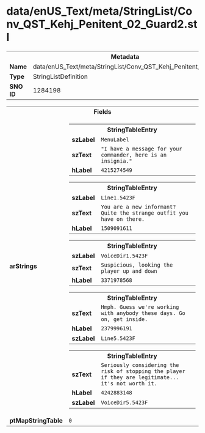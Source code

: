 <h1>data/enUS_Text/meta/StringList/Conv_QST_Kehj_Penitent_02_Guard2.stl</h1><table><tr><th colspan="100%">Metadata</th></tr><tr><td><b>Name</b></td><td>data/enUS_Text/meta/StringList/Conv_QST_Kehj_Penitent_02_Guard2.stl</td></tr><tr><td><b>Type</b></td><td>StringListDefinition</td></tr><tr><td><b>SNO ID</b></td><td>1284198</td></tr></table>

<table><tr><th colspan="100%">Fields</th></tr><tr><td><b>arStrings</b></td><td><table><tr><th colspan="100%">StringTableEntry</th></tr><tr><td><b>szLabel</b></td><td><code>MenuLabel</code></td></tr><tr><td><b>szText</b></td><td><code>"I have a message for your commander, here is an insignia."</code></td></tr><tr><td><b>hLabel</b></td><td><code>4215274549</code></td></tr></table>


<table><tr><th colspan="100%">StringTableEntry</th></tr><tr><td><b>szLabel</b></td><td><code>Line1.5423F</code></td></tr><tr><td><b>szText</b></td><td><code>You are a new informant? Quite the strange outfit you have on there.</code></td></tr><tr><td><b>hLabel</b></td><td><code>1509091611</code></td></tr></table>


<table><tr><th colspan="100%">StringTableEntry</th></tr><tr><td><b>szLabel</b></td><td><code>VoiceDir1.5423F</code></td></tr><tr><td><b>szText</b></td><td><code>Suspicious, looking the player up and down</code></td></tr><tr><td><b>hLabel</b></td><td><code>3371978568</code></td></tr></table>


<table><tr><th colspan="100%">StringTableEntry</th></tr><tr><td><b>szText</b></td><td><code>Hmph. Guess we're working with anybody these days. Go on, get inside.</code></td></tr><tr><td><b>hLabel</b></td><td><code>2379996191</code></td></tr><tr><td><b>szLabel</b></td><td><code>Line5.5423F</code></td></tr></table>


<table><tr><th colspan="100%">StringTableEntry</th></tr><tr><td><b>szText</b></td><td><code>Seriously considering the risk of stopping the player if they are legitimate... it's not worth it. </code></td></tr><tr><td><b>hLabel</b></td><td><code>4242883148</code></td></tr><tr><td><b>szLabel</b></td><td><code>VoiceDir5.5423F</code></td></tr></table>


</td></tr><tr><td><b>ptMapStringTable</b></td><td><code>0</code></td></tr></table>

